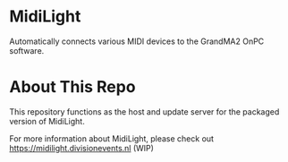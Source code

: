 # MidiLight
Automatically connects various MIDI devices to the GrandMA2 OnPC software.

# About This Repo
This repository functions as the host and update server for the packaged version of MidiLight.

For more information about MidiLight, please check out https://midilight.divisionevents.nl (WIP)
